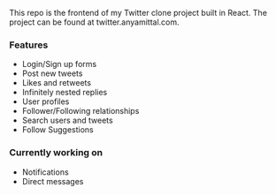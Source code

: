 This repo is the frontend of my Twitter clone project built in React. The project can be found at twitter.anyamittal.com.

### Features
- Login/Sign up forms
- Post new tweets
- Likes and retweets
- Infinitely nested replies
-  User profiles
- Follower/Following relationships
- Search users and tweets
- Follow Suggestions

### Currently working on
- Notifications
- Direct messages
